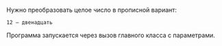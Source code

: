 Нужно преобразовать целое число в прописной вариант:
```
12 – двенадцать
```
Программа запускается через вызов главного класса с параметрами.
